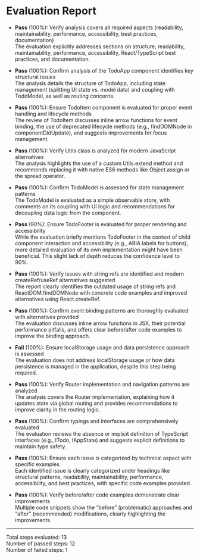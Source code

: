 # Evaluation Report

- **Pass** (100%): Verify analysis covers all required aspects (readability, maintainability, performance, accessibility, best practices, documentation)  
  The evaluation explicitly addresses sections on structure, readability, maintainability, performance, accessibility, React/TypeScript best practices, and documentation.

- **Pass** (100%): Confirm analysis of the TodoApp component identifies key structural issues  
  The analysis details the structure of TodoApp, including state management (splitting UI state vs. model data) and coupling with TodoModel, as well as routing concerns.

- **Pass** (100%): Ensure TodoItem component is evaluated for proper event handling and lifecycle methods  
  The review of TodoItem discusses inline arrow functions for event binding, the use of deprecated lifecycle methods (e.g., findDOMNode in componentDidUpdate), and suggests improvements for focus management.

- **Pass** (100%): Verify Utils class is analyzed for modern JavaScript alternatives  
  The analysis highlights the use of a custom Utils.extend method and recommends replacing it with native ES6 methods like Object.assign or the spread operator.

- **Pass** (100%): Confirm TodoModel is assessed for state management patterns  
  The TodoModel is evaluated as a simple observable store, with comments on its coupling with UI logic and recommendations for decoupling data logic from the component.

- **Pass** (90%): Ensure TodoFooter is evaluated for proper rendering and accessibility  
  While the evaluation briefly mentions TodoFooter in the context of child component interaction and accessibility (e.g., ARIA labels for buttons), more detailed evaluation of its own implementation might have been beneficial. This slight lack of depth reduces the confidence level to 90%.

- **Pass** (100%): Verify issues with string refs are identified and modern createRef/useRef alternatives suggested  
  The report clearly identifies the outdated usage of string refs and ReactDOM.findDOMNode with concrete code examples and improved alternatives using React.createRef.

- **Pass** (100%): Confirm event binding patterns are thoroughly evaluated with alternatives provided  
  The evaluation discusses inline arrow functions in JSX, their potential performance pitfalls, and offers clear before/after code examples to improve the binding approach.

- **Fail** (100%): Ensure localStorage usage and data persistence approach is assessed  
  The evaluation does not address localStorage usage or how data persistence is managed in the application, despite this step being required.

- **Pass** (100%): Verify Router implementation and navigation patterns are analyzed  
  The analysis covers the Router implementation, explaining how it updates state via global routing and provides recommendations to improve clarity in the routing logic.

- **Pass** (100%): Confirm typings and interfaces are comprehensively evaluated  
  The evaluation reviews the absence or implicit definition of TypeScript interfaces (e.g., ITodo, IAppState) and suggests explicit definitions to maintain type safety.

- **Pass** (100%): Ensure each issue is categorized by technical aspect with specific examples  
  Each identified issue is clearly categorized under headings like structural patterns, readability, maintainability, performance, accessibility, and best practices, with specific code examples provided.

- **Pass** (100%): Verify before/after code examples demonstrate clear improvements  
  Multiple code snippets show the “before” (problematic) approaches and “after” (recommended) modifications, clearly highlighting the improvements.

---

Total steps evaluated: 13  
Number of passed steps: 12  
Number of failed steps: 1